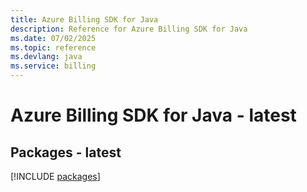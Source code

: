```yaml
---
title: Azure Billing SDK for Java
description: Reference for Azure Billing SDK for Java
ms.date: 07/02/2025
ms.topic: reference
ms.devlang: java
ms.service: billing
---
```

# Azure Billing SDK for Java - latest
## Packages - latest
[!INCLUDE [packages](billing-index.md)]